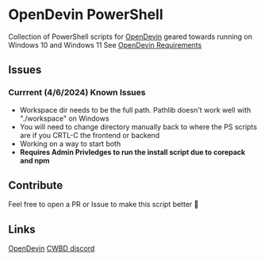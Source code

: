 # OpenDevin PowerShell
Collection of PowerShell scripts for [OpenDevin](https://github.com/OpenDevin/OpenDevin) geared towards running on Windows 10 and Windows 11
See [OpenDevin Requirements](https://github.com/OpenDevin/OpenDevin?tab=readme-ov-file#-get-started)

## Issues
### Currrent (4/6/2024) Known Issues
- Workspace dir needs to be the full path. Pathlib doesn't work well with "./workspace" on Windows
- You will need to change directory manually back to where the PS scripts are if you CRTL-C the frontend or backend
- Working on a way to start both
- **Requires Admin Privledges to run the install script due to corepack and npm**

## Contribute
Feel free to open a PR or Issue to make this script better 🚀

## Links
[OpenDevin](https://github.com/OpenDevin/OpenDevin)
[CWBD discord](https://discord.gg/canwebeatdevin)
